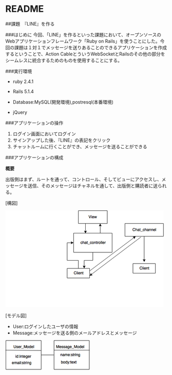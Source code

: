# README

##課題　『LINE』を作る

###はじめに
今回、「LINE」を作るといった課題において、オープンソースのWebアプリケーションフレームワーク「Ruby on Rails」を使うことにした。今回の課題は１対１でメッセージを送りあることのできるアプリケーションを作成するということで、Action CableとういうWebSocketとRailsのその他の部分をシームレスに統合するためのものを使用することにする。

###実行環境

* ruby 2.4.1

* Rails 5.1.4

* Database:MySQL(開発環境),postresql(本番環境)

* jQuery

###アプリケーションの操作
1. ログイン画面においてログイン
2. サインアップした後、『LINE』の表記をクリック
3. チャットルームに行くことができ、メッセージを送ることができる

###アプリケーションの構成

**概要**

出版側はまず、ルートを通って、コントロール、そしてビューにアクセスし、メッセージを送信、そのメッセージはチャネルを通して、出版側と購読者に送られる。



[構図]

![](ActionCable.png)

[モデル図]

* User:ログインしたユーザの情報
* Message:メッセージを送る側のメールアドレスとメッセージ

![](ActionCableModel.png)



